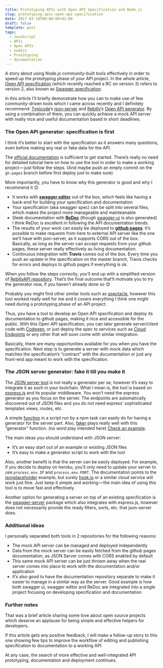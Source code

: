 ```yaml
---
title: Prototyping APIs with Open API Specification and Node.js
slug: prototyping-apis-open-api-specification
date: 2017-03-10T00:00:00+02:00
draft: false
template: post
tags:
  - JavaScript
  - APIs
  - Open APIs
  - nodejs
  - Prototyping
  - documentation
---
```


A story about using Node.js community-built tools effectively in order to speed up the prototyping phase of your API project. In the whole article, [Open API specification](https://github.com/OAI/OpenAPI-Specification) (which recently reached a RC on version 3) refers to version 2, also known as [Swagger specification](http://swagger.io/).

In this article I’ll briefly demonstrate how you can to make use of few community-driven tools which I came across recently and I definitely recommend: [Typicode](https://medium.com/@typicode)’s [json-server](https://github.com/typicode/json-server) and [Rebilly](https://medium.com/@Rebilly)’s [Open API generator](https://github.com/Rebilly/generator-openapi-repo). By using a combination of them, you can quickly achieve a mock API server with really nice and useful documentation based in short deadlines.

### The Open API generator: specification is first

I think it’s better to start with the specification as it answers many questions, even before making any real or fake data for the API.

The [official documentation](https://github.com/Rebilly/generator-openapi-repo/blob/master/README.md) is sufficient to get started. There’s really no need for detailed tutorial here on how to use the tool in order to make a working project — just follow the steps. (And maybe push an empty commit on the `gh-pages` branch before first deploy just to make sure)

More importantly, you have to know why this generator is good and why I recommend it 😌

- It works with [**swagger editor**](http://swagger.io/swagger-editor/) out of the box, which feels like having a back-end for building your specification and documentation
- Your specification (aka swagger spec) can be split into several files, which makes the project more manageable and mainteanable
- Sleek documentation with [**ReDoc**](http://swagger.io/redoc-openapi-powered-documentation/) (though [swagger-ui](http://swagger.io/swagger-ui/) is also generated) I think ReDoc is excellent in following the API documentation trends.
- The results of your work can easily be deployed to [**github pages**](https://pages.github.com/). It’s possible to make requests from here to external API server like the one we’ll have with json-server, as it supports CORS out of the box. Basically, as long as the server can accept requests from your github pages, these server really effectively as living documentation.
- Continuous integration with **Travis** comes out of the box. Every time you push an update in the specification on the master branch, Travis checks for errors and deploys to github pages if everything is ok.

When you follow the steps correctly, you’ll end up with a simplified version of [RebillyAPI repository](https://github.com/Rebilly/RebillyAPI). That’s the final outcome that’ll motivate you to try the generator now, if you haven’t already done so 😊

Probably you might find other similar tools such as [spectacle](https://github.com/sourcey/spectacle), however this tool worked really well for me and it covers everything I think one might need during a prototyping phase of an API project.

Thus, you have a tool to develop an Open API specification and deploy its documentation to github pages, making it nice and accessible for the public. With this Open API specification, you can later generate server/client code with [Codegen](http://swagger.io/swagger-codegen/), or just deploy the spec to services such as [Cloud Endpoints](https://cloud.google.com/endpoints/docs/open-api-spec) or any other that will soon come with similar integration.

Basically, there are many opportunities available for you when you have the specification. Next step is to generate a server with mock data which matches the specification’s “contract” with the documentation or just any front-end app meant to work with the specification.

### The JSON server generator: fake it till you make it

The [JSON server tool](https://github.com/typicode/json-server/blob/master/README.md) is not really a generator per se, however it’s easy to integrate it as such in your toolchain. What I mean is, the tool is based on [express.js](https://expressjs.com/) and its popular middleware. You won’t need the express generator as you focus on the server. The endpoints are automatically discovered out of JSON files and you do not need express’ sophisticated templates views, routes, etc.

A simple [function](https://github.com/typicode/json-server/blob/master/README.md#generate-random-data) in a script run by a npm task can easily do for having a generator for the server part. Also, [faker](https://www.npmjs.com/package/faker) plays really well with this “generator” function. (no word play intended here) [Check an example](https://coligo.io/create-mock-rest-api-with-json-server/).

The main ideas you should understand with JSON server:

- It’s an easy start out of an example or existing JSON files
- It’s easy to make a generator script to work with the tool

Also, another benefit is that the server can be easily deployed. For example, if you decide to deploy on heroku, you’ll only need to update your server to use `process.env.IP` and `process.env.PORT`. The documentation points to the [jsonplaceholder](http://jsonplaceholder.typicode.com/) example, but surely [hook.io](http://hook.io/) or a similar cloud service will work just fine. Just keep it simple and working — the main idea of using this tool is to move fast and effectively.

Another option for generating a server on top of an existing specification is the [swagger-server](https://www.npmjs.com/package/swagger-server) package which also integrates with express.js, however does not necessarily provide the ready filters, sorts, etc. that json-server does.

### Additional ideas

I personally separated both tools in 2 repositories for the following reasons:

- The mock API server can be managed and deployed independently
- Data from the mock server can be easily fetched from the github pages documentation, as JSON Server comes with CORS enabled by default
- This same mock API server can be just thrown away when the real server comes into place to work with the documentation and/or application
- It’s also good to have the documentation repository separate to make it easier to manage in a similar way as the server. Good example is how both swagger ui, swagger editor and ReDoc are integrated into a single project focusing on developing specification and documentation

### Further notes

That was a brief article sharing some love about open source projects which deserve an applause for being simple and effective helpers for developers.

If this article gets any positive feedback, I will make a follow-up story to this one showing few tips to improve the workflow of editing and publishing specification to documentation to a working API.

At any case, the search of more effective and well-integrated API prototyping, documentation and deployment continues.
